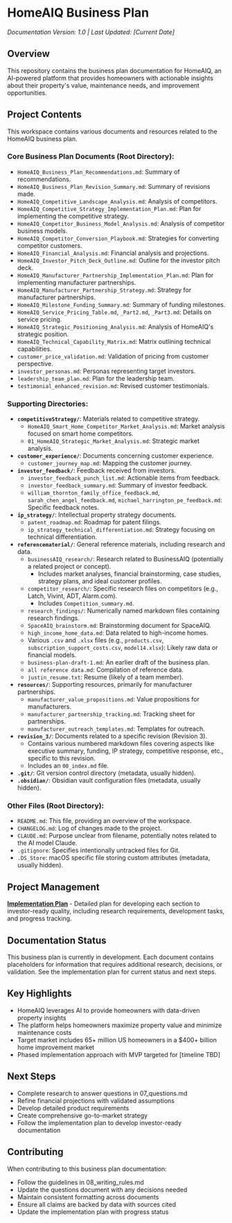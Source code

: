 # HomeAIQ Business Plan

*Documentation Version: 1.0 | Last Updated: [Current Date]*

## Overview

This repository contains the business plan documentation for HomeAIQ, an AI-powered platform that provides homeowners with actionable insights about their property's value, maintenance needs, and improvement opportunities.

## Project Contents

This workspace contains various documents and resources related to the HomeAIQ business plan.

### Core Business Plan Documents (Root Directory):

*   `HomeAIQ_Business_Plan_Recommendations.md`: Summary of recommendations.
*   `HomeAIQ_Business_Plan_Revision_Summary.md`: Summary of revisions made.
*   `HomeAIQ_Competitive_Landscape_Analysis.md`: Analysis of competitors.
*   `HomeAIQ_Competitive_Strategy_Implementation_Plan.md`: Plan for implementing the competitive strategy.
*   `HomeAIQ_Competitor_Business_Model_Analysis.md`: Analysis of competitor business models.
*   `HomeAIQ_Competitor_Conversion_Playbook.md`: Strategies for converting competitor customers.
*   `HomeAIQ_Financial_Analysis.md`: Financial analysis and projections.
*   `HomeAIQ_Investor_Pitch_Deck_Outline.md`: Outline for the investor pitch deck.
*   `HomeAIQ_Manufacturer_Partnership_Implementation_Plan.md`: Plan for implementing manufacturer partnerships.
*   `HomeAIQ_Manufacturer_Partnership_Strategy.md`: Strategy for manufacturer partnerships.
*   `HomeAIQ_Milestone_Funding_Summary.md`: Summary of funding milestones.
*   `HomeAIQ_Service_Pricing_Table.md`, `_Part2.md`, `_Part3.md`: Details on service pricing.
*   `HomeAIQ_Strategic_Positioning_Analysis.md`: Analysis of HomeAIQ's strategic position.
*   `HomeAIQ_Technical_Capability_Matrix.md`: Matrix outlining technical capabilities.
*   `customer_price_validation.md`: Validation of pricing from customer perspective.
*   `investor_personas.md`: Personas representing target investors.
*   `leadership_team_plan.md`: Plan for the leadership team.
*   `testimonial_enhanced_revision.md`: Revised customer testimonials.

### Supporting Directories:

*   **`competitiveStrategy/`**: Materials related to competitive strategy.
    *   `HomeAIQ_Smart_Home_Competitor_Market_Analysis.md`: Market analysis focused on smart home competitors.
    *   `01_HomeAIQ_Strategic_Market_Analysis.md`: Strategic market analysis.
*   **`customer_experience/`**: Documents concerning customer experience.
    *   `customer_journey_map.md`: Mapping the customer journey.
*   **`investor_feedback/`**: Feedback received from investors.
    *   `investor_feedback_punch_list.md`: Actionable items from feedback.
    *   `investor_feedback_summary.md`: Summary of investor feedback.
    *   `william_thornton_family_office_feedback.md`, `sarah_chen_angel_feedback.md`, `michael_harrington_pe_feedback.md`: Specific feedback notes.
*   **`ip_strategy/`**: Intellectual property strategy documents.
    *   `patent_roadmap.md`: Roadmap for patent filings.
    *   `ip_strategy_technical_differentiation.md`: Strategy focusing on technical differentiation.
*   **`referencematerial/`**: General reference materials, including research and data.
    *   `businessAIQ_research/`: Research related to BusinessAIQ (potentially a related project or concept).
        *   Includes market analyses, financial brainstorming, case studies, strategy plans, and ideal customer profiles.
    *   `competitor_research/`: Specific research files on competitors (e.g., Latch, Vivint, ADT, Alarm.com).
        *   Includes `Competition_summary.md`.
    *   `research_findings/`: Numerically named markdown files containing research findings.
    *   `SpaceAIQ_brainstorm.md`: Brainstorming document for SpaceAIQ.
    *   `high_income_home_data.md`: Data related to high-income homes.
    *   Various `.csv` and `.xlsx` files (e.g., `products.csv`, `subscription_support_costs.csv`, `model14.xlsx`): Likely raw data or financial models.
    *   `business-plan-draft-1.md`: An earlier draft of the business plan.
    *   `all reference data.md`: Compilation of reference data.
    *   `justin_resume.txt`: Resume (likely of a team member).
*   **`resources/`**: Supporting resources, primarily for manufacturer partnerships.
    *   `manufacturer_value_propositions.md`: Value propositions for manufacturers.
    *   `manufacturer_partnership_tracking.md`: Tracking sheet for partnerships.
    *   `manufacturer_outreach_templates.md`: Templates for outreach.
*   **`revision_3/`**: Documents related to a specific revision (Revision 3).
    *   Contains various numbered markdown files covering aspects like executive summary, funding, IP strategy, competitive response, etc., specific to this revision.
    *   Includes an `00_index.md` file.
*   **`.git/`**: Git version control directory (metadata, usually hidden).
*   **`.obsidian/`**: Obsidian vault configuration files (metadata, usually hidden).

### Other Files (Root Directory):

*   `README.md`: This file, providing an overview of the workspace.
*   `CHANGELOG.md`: Log of changes made to the project.
*   `CLAUDE.md`: Purpose unclear from filename, potentially notes related to the AI model Claude.
*   `.gitignore`: Specifies intentionally untracked files for Git.
*   `.DS_Store`: macOS specific file storing custom attributes (metadata, usually hidden).

## Project Management

**[Implementation Plan](implementation_plan.md)** - Detailed plan for developing each section to investor-ready quality, including research requirements, development tasks, and progress tracking.

## Documentation Status

This business plan is currently in development. Each document contains placeholders for information that requires additional research, decisions, or validation. See the implementation plan for current status and next steps.

## Key Highlights

- HomeAIQ leverages AI to provide homeowners with data-driven property insights
- The platform helps homeowners maximize property value and minimize maintenance costs
- Target market includes 65+ million US homeowners in a $400+ billion home improvement market
- Phased implementation approach with MVP targeted for [timeline TBD]

## Next Steps

- Complete research to answer questions in 07_questions.md
- Refine financial projections with validated assumptions
- Develop detailed product requirements
- Create comprehensive go-to-market strategy
- Follow the implementation plan to develop investor-ready documentation

## Contributing

When contributing to this business plan documentation:
- Follow the guidelines in 08_writing_rules.md
- Update the questions document with any decisions needed
- Maintain consistent formatting across documents
- Ensure all claims are backed by data with sources cited
- Update the implementation plan with progress status 